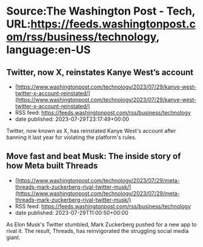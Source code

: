 # Source:The Washington Post - Tech, URL:https://feeds.washingtonpost.com/rss/business/technology, language:en-US

## Twitter, now X, reinstates Kanye West’s account
 - [https://www.washingtonpost.com/technology/2023/07/29/kanye-west-twitter-x-account-reinstated/](https://www.washingtonpost.com/technology/2023/07/29/kanye-west-twitter-x-account-reinstated/)
 - RSS feed: https://feeds.washingtonpost.com/rss/business/technology
 - date published: 2023-07-29T23:17:49+00:00

Twitter, now known as X, has reinstated Kanye West's account after banning it last year for violating the platform's rules.

## Move fast and beat Musk: The inside story of how Meta built Threads
 - [https://www.washingtonpost.com/technology/2023/07/29/meta-threads-mark-zuckerberg-rival-twitter-musk/](https://www.washingtonpost.com/technology/2023/07/29/meta-threads-mark-zuckerberg-rival-twitter-musk/)
 - RSS feed: https://feeds.washingtonpost.com/rss/business/technology
 - date published: 2023-07-29T11:00:50+00:00

As Elon Musk's Twitter stumbled, Mark Zuckerberg pushed for a new app to rival it. The result, Threads, has reinvigorated the struggling social media giant.

